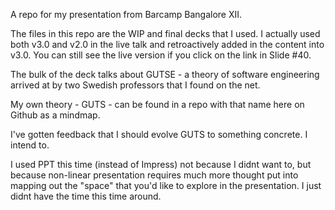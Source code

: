 A repo for my presentation from Barcamp Bangalore XII.

The files in this repo are the WIP and final decks that I used. I actually used both v3.0 and v2.0 in the live talk and retroactively added in the content into v3.0. You can still see the live version if you click on the link in Slide #40.

The bulk of the deck talks about GUTSE - a theory of software engineering arrived at by two Swedish professors that I found on the net.

My own theory - GUTS - can be found in a repo with that name here on Github as a mindmap.

I've gotten feedback that I should evolve GUTS to something concrete. I intend to.

I used PPT this time (instead of Impress) not because I didnt want to, but because non-linear presentation requires much more thought put into mapping out the "space" that you'd like to explore in the presentation. I just didnt have the time this time around.
